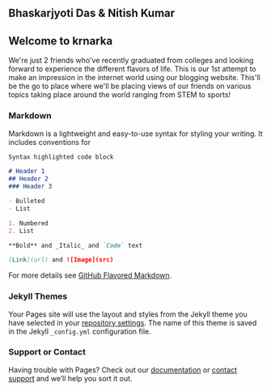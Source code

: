## Bhaskarjyoti Das & Nitish Kumar

## Welcome to krnarka

We're just 2 friends who've recently graduated from colleges and looking forward to experience the different flavors of life. This is our 1st attempt to make an impression in the internet world using our blogging website. This'll be the go to place where we'll be placing views of our friends on various topics taking place around the world ranging from STEM to sports!

### Markdown

Markdown is a lightweight and easy-to-use syntax for styling your writing. It includes conventions for

```markdown
Syntax highlighted code block

# Header 1
## Header 2
### Header 3

- Bulleted
- List

1. Numbered
2. List

**Bold** and _Italic_ and `Code` text

[Link](url) and ![Image](src)
```

For more details see [GitHub Flavored Markdown](https://guides.github.com/features/mastering-markdown/).

### Jekyll Themes

Your Pages site will use the layout and styles from the Jekyll theme you have selected in your [repository settings](https://github.com/Bhaskar7399/krnarka/settings/pages). The name of this theme is saved in the Jekyll `_config.yml` configuration file.

### Support or Contact

Having trouble with Pages? Check out our [documentation](https://docs.github.com/categories/github-pages-basics/) or [contact support](https://support.github.com/contact) and we’ll help you sort it out.
